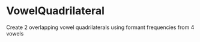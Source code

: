 # VowelQuadrilateral
Create 2 overlapping vowel quadrilaterals using formant frequencies from 4 vowels

